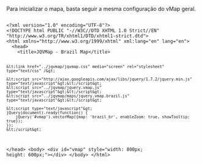 
<p>Para inicializar o mapa, basta seguir a mesma configuração do vMap geral.</p>
<pre><code>
&lt;?xml version="1.0" encoding="UTF-8"?&gt;
&lt;!DOCTYPE html PUBLIC "-//W3C//DTD XHTML 1.0 Strict//EN" "http://www.w3.org/TR/xhtml1/DTD/xhtml1-strict.dtd"&gt;
&lt;html xmlns="http://www.w3.org/1999/xhtml" xml:lang="en" lang="en"&gt;
  &lt;head&gt;
    &lt;title&gt;JQVMap - Brazil Map&lt;/title&gt;

    &lt;link href="../jqvmap/jqvmap.css" media="screen" rel="stylesheet" type="text/css" /&gt;

    &lt;script src="http://ajax.googleapis.com/ajax/libs/jquery/1.7.2/jquery.min.js" type="text/javascript"&gt;&lt;/script&gt;
    &lt;script src="../jqvmap/jquery.vmap.js" type="text/javascript"&gt;&lt;/script&gt;
    &lt;script src="../jqvmap/maps/jquery.vmap.brazil.js" type="text/javascript"&gt;&lt;/script&gt;

    &lt;script type="text/javascript"&gt;
    jQuery(document).ready(function() {
		jQuery('#vmap').vectorMap({map: 'brazil_br', enableZoom: true, showTooltip: true});
	});
    &lt;/script&gt;
  &lt;/head&gt;
  &lt;body&gt;
    &lt;div id="vmap" style="width: 800px; height: 600px;"&gt;&lt;/div&gt;
  &lt;/body&gt;
&lt;/html&gt;
</code></pre>
